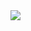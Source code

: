 <a href="https://portal.azure.com/#create/Microsoft.Template/uri/https%3A%2F%2Fraw.githubusercontent.com%2Ftadhgclifford%2FAzyraTest%2Fmaster%2FCreateStorageAcc%2FAzureDeploy.json" target="_blank">
  <img src="https://aka.ms/deploytoazurebutton"/>
</a>
